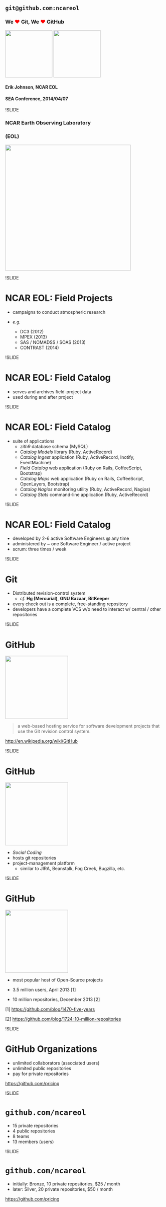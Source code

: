 
## `git@github.com:ncareol`

### We <span style="color:#f00;">&#10084;</span> Git, We <span style="color:#f00;">&#10084;</span> GitHub

<img src='img/eollogo_transparent.png' height=150 width=150/>
<img src='img/octocat-original.png' height=150 width=150/>

#### Erik Johnson, NCAR EOL

#### SEA Conference, 2014/04/07

!SLIDE

### NCAR Earth Observing Laboratory

### (EOL)

<img src='img/eollogo_transparent.png' height=400 width=400 />

!SLIDE

# NCAR EOL: Field Projects

- campaigns to conduct atmospheric research

- *e.g.*
  - DC3 (2012)
  - MPEX (2013)
  - SAS / NOMADSS / SOAS (2013)
  - CONTRAST (2014)

!SLIDE

# NCAR EOL: Field Catalog

- serves and archives field-project data
- used during and after project

!SLIDE

# NCAR EOL: Field Catalog

- suite of applications
  - *zith9* database schema (MySQL)
  - *Catalog Models* library (Ruby, ActiveRecord)
  - *Catalog Ingest* application (Ruby, ActiveRecord, Inotify, EventMachine)
  - *Field Catalog* web application (Ruby on Rails, CoffeeScript, Bootstrap)
  - *Catalog Maps* web application (Ruby on Rails, CoffeeScript, OpenLayers, Bootstrap)
  - *Catalog Nagios* monitoring utility (Ruby, ActiveRecord, Nagios)
  - *Catalog Stats* command-line application (Ruby, ActiveRecord)

!SLIDE

# NCAR EOL: Field Catalog

- developed by 2-6 active Software Engineers @ any time
- administered by ~ one Software Engineer / active project
- scrum: three times / week

!SLIDE

# Git

- Distributed revision-control system
  - *cf.* **Hg (Mercurial)**, **GNU Bazaar**, **BitKeeper**
- every check out is a complete, free-standing repository
- developers have a complete VCS w/o need to interact w/ central / other repositories

!SLIDE

# GitHub

<img src='img/octocat-original.png' height=200 width=200 />

> a web-based hosting service for software development projects that use the Git revision control system.

http://en.wikipedia.org/wiki/GitHub

!SLIDE

# GitHub

<img src='img/octocat-original.png' height=200 width=200 />

- *Social Coding*
- hosts git repositories
- project-management platform
  - similar to JIRA, Beanstalk, Fog Creek, Bugzilla, etc.

!SLIDE

# GitHub

<img src='img/octocat-original.png' height=200 width=200 />

- most popular host of Open-Source projects

- 3.5 million users, April 2013 [1]
- 10 million repositories, December 2013 [2]

[1] https://github.com/blog/1470-five-years

[2] https://github.com/blog/1724-10-million-repositories

!SLIDE

# GitHub Organizations

- unlimited collaborators (associated users)
- unlimited public repositories
- pay for private repositories

https://github.com/pricing

!SLIDE

# `github.com/ncareol`

- 15 private repositories
- 4 public repositories
- 8 teams
- 13 members (users)

!SLIDE

# `github.com/ncareol`

- initially: Bronze, 10 private repositories, $25 / month
- later: Silver, 20 private repositories, $50 / month

https://github.com/pricing
